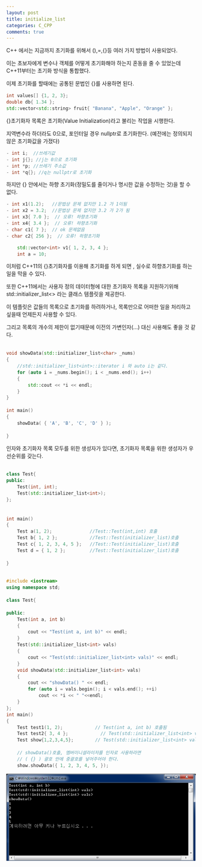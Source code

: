 ```yaml
---
layout: post
title: initialize_list
categories: C_CPP
comments: true
---
```



​C++ 에서는 지금까지 초기화를 위해서 (),=,{}등 여러 가지 방법이 사용되었다. 

이는 초보자에게 변수나 객체를 어떻게 초기화해야 하는지 혼동을 줄 수 있었는데 C++11부터는 초기화 방식을 통합했다.

이제 초기화를 할때에는 공통된 문법인 {}를 사용하면 된다.
 
```cpp
int values[] {1, 2, 3};
double db{ 1.34 };
std::vector<std::string> fruit{ "Banana", "Apple", "Orange" };
```
 
{}초기화자 목록은 초기화(Value Initialization)라고 불리는 작업을 시행한다.

지역변수라 하더라도 0으로, 포인터일 경우 nullptr로 초기화한다. (예전에는 정의되지 않은 초기화값을 가졌다)
 
```cpp
- int i;  //쓰레기값
- int j{}; //j는 0으로 초기화
- int *p; //쓰레기 주소값
- int *q{}; //q는 nullptr로 초기화
```
 
하지만 {} 안에서는 하향 초기화(정밀도를 줄이거나 명시한 값을 수정하는 것)을 할 수 없다.
 
```cpp
- int x1(1.2);   //문법상 문제 없지만 1.2 가 1이됨
- int x2 = 3.2;  //문법상 문제 없지만 3.2 가 2가 됨
- int x3{ 7.0 };  // 오류! 하향초기화
- int x4{ 3.4 };  // 오류! 하향초기화
- char c1{ 7 };  // ok 문제없음
- char c2{ 256 };  // 오류! 하향초기화
``` 

```cpp
 	std::vector<int> v1{ 1, 2, 3, 4 };
	int a = 10;
```

 
이처럼 C++11의 {}초기화자를 이용해 초기화를 하게 되면 , 실수로 하향초기화를 하는 일을 막을 수 있다.

또한 C++11에서는 사용자 정의 데이터형에 대한 초기화자 목록을 지원하기위해 std::initializer_list<> 라는 클래스 템플릿을 제공한다.

이 템플릿은 값들의 목록으로 초기화를 하려하거나, 목록만으로 어떠한 일을 처리하고 싶을때 언제든지 사용할 수 있다.

그리고 목록의 개수의 제한이 없기때문에 이전의 가변인자(...) 대신 사용해도 좋을 것 같다.


```cpp

void showData(std::initializer_list<char> _nums)
{
    //std::initializer_list<int>::iterator i 와 auto i는 같다.
    for (auto i = _nums.begin(); i < _nums.end(); i++)
    {
        std::cout << *i << endl;
    }
}

int main()
{
    showData( { 'A', 'B', 'C', 'D' } );
    
}

```

인자와 초기화자 목록 모두를 위한 생성자가 있다면, 초기화자 목록을 위한 생성자가 우선순위를 갖는다.

```cpp
 
class Test{
public:
    Test(int, int);
    Test(std::initializer_list<int>);
};


int main()
{
    Test a(1, 2);              //Test::Test(int,int) 호출
    Test b{ 1, 2 };            //Test::Test(initializer_list)호출
    Test c{ 1, 2, 3, 4, 5 };   //Test::Test(initializer_list)호출
    Test d = { 1, 2 };         //Test::Test(initializer_list)호출
    
}
 
```

```cpp
#include <iostream>
using namespace std;
 
class Test{
 
public:
    Test(int a, int b)
    {
        cout << "Test(int a, int b)" << endl;
    }
    Test(std::initializer_list<int> vals)
    {
        cout << "Test(std::initializer_list<int> vals)" << endl;
    }
    void showData(std::initializer_list<int> vals)
    {
        cout << "showData() " << endl;
        for (auto i = vals.begin(); i < vals.end(); ++i)
            cout << *i << " "<<endl;
    }
};
int main()
{
    Test test1(1, 2);            // Test(int a, int b) 호출됨
    Test test2{ 3, 4 };            // Test(std::initializer_list<int> vals) 호출
    Test show{1,2,3,4,5};        // Test(std::initializer_list<int> vals) 호출
 
    // showData()호출, 멤버이니셜라이저를 인자로 사용하라면
    // ( {} ) 괄호 안에 중괄호를 넣어주어야 한다.
    show.showData({ 1, 2, 3, 4, 5, }); 

```

![Initializer_res](/assets/img/Initializer_res.png)

